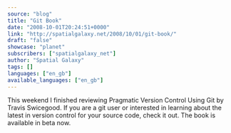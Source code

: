 ```yaml
---
source: "blog"
title: "Git Book"
date: "2008-10-01T20:24:51+0000"
link: "http://spatialgalaxy.net/2008/10/01/git-book/"
draft: "false"
showcase: "planet"
subscribers: ["spatialgalaxy_net"]
author: "Spatial Galaxy"
tags: []
languages: ["en_gb"]
available_languages: ["en_gb"]
---
```


This weekend I finished reviewing Pragmatic Version Control Using Git by Travis Swicegood. If you are a git user or interested in learning about the latest in version control for your source code, check it out. The book is available in beta now.
